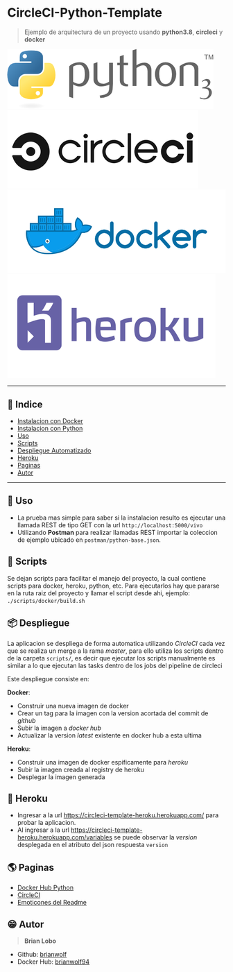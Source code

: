 # CircleCI-Python-Template

> Ejemplo de arquitectura de un proyecto usando **python3.8**, **circleci** y **docker**

![alt text](img/python.png)
![alt text](img/circleci.png)
![alt text](img/docker.svg)
![alt text](img/heroku.png)

---

## :open_book: Indice

* [Instalacion con Docker](docs/docker.md)
* [Instalacion con Python](docs/python.md)
* [Uso](#uso)
* [Scripts](#scripts)
* [Despliegue Automatizado](#despliegue)
* [Heroku](#heroku)
* [Paginas](#paginas)
* [Autor](#autor)

---

## :tada: Uso

* La prueba mas simple para saber si la instalacion resulto es ejecutar una llamada REST de tipo GET con la url `http://localhost:5000/vivo`
* Utilizando **Postman** para realizar llamadas REST importar la coleccion de ejemplo ubicado en `postman/python-base.json`.

## :scroll: Scripts

Se dejan scripts para facilitar el manejo del proyecto, la cual contiene scripts para docker, heroku, python, etc.
Para ejecutarlos hay que pararse en la ruta raiz del proyecto y llamar el script desde ahi, ejemplo:
`./scripts/docker/build.sh`

## :package: Despliegue

La aplicacion se despliega de forma automatica utilizando *CircleCI* cada vez que se realiza un merge a la rama *master*,
para ello utiliza los scripts dentro de la carpeta `scripts/`, es decir que ejecutar los scripts manualmente es similar a lo que ejecutan las tasks dentro de los jobs del pipeline de circleci

Este despliegue consiste en:

**Docker**:

* Construir una nueva imagen de docker
* Crear un tag para la imagen con la version acortada del commit de *github*
* Subir la imagen a *docker hub*
* Actualizar la version *latest* existente en docker hub a esta ultima

**Heroku**:

* Construir una imagen de docker espificamente para *heroku*
* Subir la imagen creada al registry de heroku
* Desplegar la imagen generada

## :money_with_wings: Heroku

* Ingresar a la url https://circleci-template-heroku.herokuapp.com/ para probar la aplicacion.
* Al ingresar a la url https://circleci-template-heroku.herokuapp.com/variables se puede observar la *version* desplegada
en el atributo del json respuesta `version`

## :earth_americas: Paginas

* [Docker Hub Python](https://hub.docker.com/_/python)
* [CircleCI](https://circleci.com/)
* [Emoticones del Readme](https://github.com/ikatyang/emoji-cheat-sheet)

## :grin: Autor

> **Brian Lobo**

* Github: [brianwolf](https://github.com/brianwolf)
* Docker Hub:  [brianwolf94](https://hub.docker.com/u/brianwolf94)
